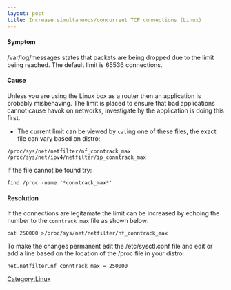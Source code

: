```yaml
---
layout: post 
title: Increase simultaneous/concurrent TCP connections (Linux)
---
```


#### Symptom

/var/log/messages states that packets are being dropped due to the limit
being reached. The default limit is 65536 connections.

#### Cause

Unless you are using the Linux box as a router then an application is
probably misbehaving. The limit is placed to ensure that bad
applications cannot cause havok on networks, investigate hy the
application is doing this first.

-   The current limit can be viewed by `cat`ing one of these files, the
    exact file can vary based on distro:

<!-- -->

    /proc/sys/net/netfilter/nf_conntrack_max
    /proc/sys/net/ipv4/netfilter/ip_conntrack_max

If the file cannot be found try:

    find /proc -name '*conntrack_max*'

#### Resolution

If the connections are legitamate the limit can be increased by echoing
the number to the `conntrack_max` file as shown below:

    cat 250000 >/proc/sys/net/netfilter/nf_conntrack_max

To make the changes permanent edit the /etc/sysctl.conf file and edit or
add a line based on the location of the /proc file in your distro:

    net.netfilter.nf_conntrack_max = 250000

[Category:Linux](Category:Linux "wikilink")
